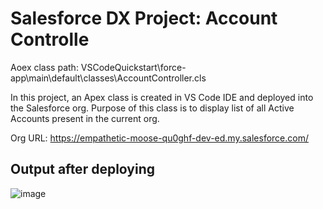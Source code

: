 # Salesforce DX Project: Account Controlle

Aoex class path: VSCodeQuickstart\force-app\main\default\classes\AccountController.cls

In this project, an Apex class is created in VS Code IDE and deployed into the Salesforce org.
Purpose of this class is to display list of all Active Accounts present in the current org.

Org URL: https://empathetic-moose-qu0ghf-dev-ed.my.salesforce.com/

## Output after deploying
![image](https://user-images.githubusercontent.com/56190910/152077267-d20abfd1-3165-43cd-bd4f-b13d3376d2c8.png)

